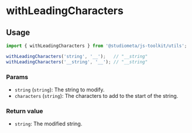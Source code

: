 # withLeadingCharacters

## Usage

```js
import { withLeadingCharacters } from '@studiometa/js-toolkit/utils';

withLeadingCharacters('string', '__');   // "__string"
withLeadingCharacters('__string', '__'); // "__string"
```

### Params

- `string` (`string`): The string to modify.
- `characters` (`string`): The characters to add to the start of the string.

### Return value

- `string`: The modified string.

